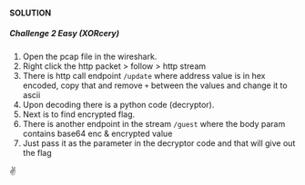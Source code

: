#### SOLUTION 
##### Challenge 2 Easy (XORcery) 

1. Open the pcap file in the wireshark.
2. Right click the http packet > follow > http stream
3. There is http call endpoint `/update` where address value is in hex encoded, copy that and remove `+` between the values and change it to ascii
4. Upon decoding there is a python code (decryptor).
5. Next is to find encrypted flag.
6. There is another endpoint in the stream `/guest` where the body param contains base64 enc & encrypted value 
7. Just pass it as the parameter in the decryptor code and that will give out the flag 

✌

